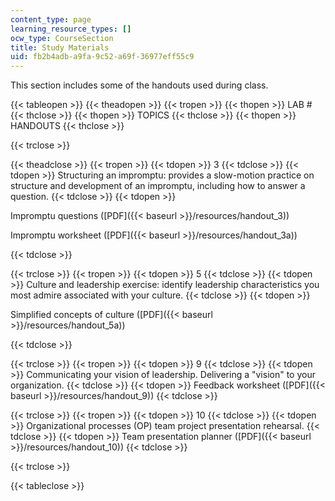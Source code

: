 ```yaml
---
content_type: page
learning_resource_types: []
ocw_type: CourseSection
title: Study Materials
uid: fb2b4adb-a9fa-9c52-a69f-36977eff55c9
---
```


This section includes some of the handouts used during class.

{{< tableopen >}}
{{< theadopen >}}
{{< tropen >}}
{{< thopen >}}
LAB #
{{< thclose >}}
{{< thopen >}}
TOPICS
{{< thclose >}}
{{< thopen >}}
HANDOUTS
{{< thclose >}}

{{< trclose >}}

{{< theadclose >}}
{{< tropen >}}
{{< tdopen >}}
3
{{< tdclose >}}
{{< tdopen >}}
Structuring an impromptu: provides a slow-motion practice on structure and development of an impromptu, including how to answer a question.
{{< tdclose >}}
{{< tdopen >}}


Impromptu questions ([PDF]({{< baseurl >}}/resources/handout_3))

Impromptu worksheet ([PDF]({{< baseurl >}}/resources/handout_3a))


{{< tdclose >}}

{{< trclose >}}
{{< tropen >}}
{{< tdopen >}}
5
{{< tdclose >}}
{{< tdopen >}}
Culture and leadership exercise: identify leadership characteristics you most admire associated with your culture.
{{< tdclose >}}
{{< tdopen >}}


Simplified concepts of culture ([PDF]({{< baseurl >}}/resources/handout_5a))


{{< tdclose >}}

{{< trclose >}}
{{< tropen >}}
{{< tdopen >}}
9
{{< tdclose >}}
{{< tdopen >}}
Communicating your vision of leadership. Delivering a "vision" to your organization.
{{< tdclose >}}
{{< tdopen >}}
Feedback worksheet ([PDF]({{< baseurl >}}/resources/handout_9))
{{< tdclose >}}

{{< trclose >}}
{{< tropen >}}
{{< tdopen >}}
10
{{< tdclose >}}
{{< tdopen >}}
Organizational processes (OP) team project presentation rehearsal.
{{< tdclose >}}
{{< tdopen >}}
Team presentation planner ([PDF]({{< baseurl >}}/resources/handout_10))
{{< tdclose >}}

{{< trclose >}}

{{< tableclose >}}